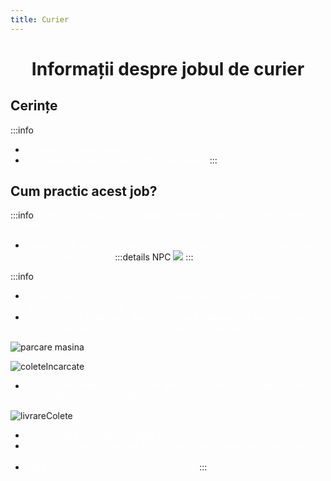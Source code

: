 ```yaml
---
title: Curier
---
```


<script setup> 
    import Videos from '../.vitepress/components//Videos.vue'
</script>

# <center> <span class="title-font"> Informații despre jobul de curier </span> </center>

## <span class="header-font"> Cerințe </span>
:::info
- <span style="color:white">Nu este necesară experiență.</span>
- <span style="color:white">Deținerea unui permis de conducere valabil.</span>
:::

## <span class="header-font"> Cum practic acest job? </span>
:::info
<span style="color:white">Acest job constă în încărcarea coletelor în dubă și livrarea coletelor la destinație.</span>

- <span style="color:white">Începi prin a vorbi cu șeful de tură de la sediu pentru a primi uniforma, apoi poți începe tura.</span>
:::details NPC
![](https://i.imgur.com/Y70TgIY.png)
:::

:::info
- <span style="color:white">Odată ce ați început tura, mergeți la depozitul din Paleto pentru a încărca coletele în dubă.</span>
- <span style="color:white">Când ați ajuns la depozit, parcați mașina în dreptul ușii acestuia sau undeva ușor accesibil și începeți să încărcați coletele.</span>

<Videos video-source="https://i.imgur.com/ATM3hV0.gif" />

![parcare masina](https://i.imgur.com/ATM3hV0.gif)

![coleteIncarcate](https://i.imgur.com/LiSTo1H.gif)

- <span style="color:white">După ce ați umplut duba, GPS-ul dvs va fi actualizat cu toate locațiile unde trebuiesc livrate coletele.</span>

![livrareColete](https://i.imgur.com/aHJeaJR.gif)

- <span style="color:white">După ce ați livrat toate coletele, puteți relua procesul.</span>
- <span style="color:white">Dacă nu mai vreți să lucrați, folosiți comanda /quitjob sau îndepărtați-vă de dubă.</span>
- <span style="color:white">Plata va fi făcută după fiecare colet livrat.</span>
:::
